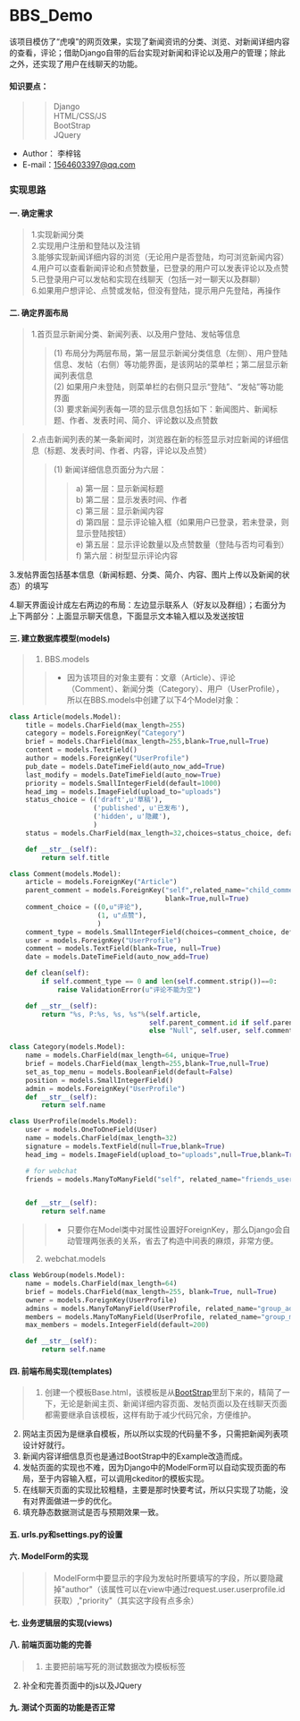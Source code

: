 BBS_Demo
===================

 该项目模仿了“虎嗅”的网页效果，实现了新闻资讯的分类、浏览、对新闻详细内容的查看，评论；借助Django自带的后台实现对新闻和评论以及用户的管理；除此之外，还实现了用户在线聊天的功能。

#### 知识要点：
>>Django<br>
>>HTML/CSS/JS<br>
>>BootStrap<br>
>>JQuery<br>

* Author： 李梓铭<br>
* E-mail：1564603397@qq.com

### 实现思路
#### 一. 确定需求
>1.实现新闻分类<br>
2.实现用户注册和登陆以及注销<br>
3.能够实现新闻详细内容的浏览（无论用户是否登陆，均可浏览新闻内容）<br>
4.用户可以查看新闻评论和点赞数量，已登录的用户可以发表评论以及点赞<br>
5.已登录用户可以发帖和实现在线聊天（包括一对一聊天以及群聊）<br>
6.如果用户想评论、点赞或发帖，但没有登陆，提示用户先登陆，再操作<br>

#### 二. 确定界面布局
>1.首页显示新闻分类、新闻列表、以及用户登陆、发帖等信息<br>
>>(1) 布局分为两层布局，第一层显示新闻分类信息（左侧）、用户登陆信息、发帖（右侧）等功能界面，是该网站的菜单栏；第二层显示新闻列表信息<br>
(2) 如果用户未登陆，则菜单栏的右侧只显示“登陆”、“发帖”等功能界面<br>
(3) 要求新闻列表每一项的显示信息包括如下：新闻图片、新闻标题、作者、发表时间、简介、评论数以及点赞数<br>
  
>2.点击新闻列表的某一条新闻时，浏览器在新的标签显示对应新闻的详细信息（标题、发表时间、作者、内容，评论以及点赞）
>>(1) 新闻详细信息页面分为六层：<br>
>>>a) 第一层：显示新闻标题<br>
b) 第二层：显示发表时间、作者<br>
c) 第三层：显示新闻内容<br>
d) 第四层：显示评论输入框（如果用户已登录，若未登录，则显示登陆按钮）<br>
e) 第五层：显示评论数量以及点赞数量（登陆与否均可看到）<br>
f) 第六层：树型显示评论内容<br>

3.发帖界面包括基本信息（新闻标题、分类、简介、内容、图片上传以及新闻的状态）的填写<br>

4.聊天界面设计成左右两边的布局：左边显示联系人（好友以及群组）；右面分为上下两部分：上面显示聊天信息，下面显示文本输入框以及发送按钮<br>

#### 三. 建立数据库模型(models)
>1. BBS.models
>>* 因为该项目的对象主要有：文章（Article）、评论（Comment）、新闻分类（Category）、用户（UserProfile），所以在BBS.models中创建了以下4个Model对象：
```Python
class Article(models.Model):
    title = models.CharField(max_length=255)
    category = models.ForeignKey("Category")
    brief = models.CharField(max_length=255,blank=True,null=True)
    content = models.TextField()
    author = models.ForeignKey("UserProfile")
    pub_date = models.DateTimeField(auto_now_add=True)
    last_modify = models.DateTimeField(auto_now=True)
    priority = models.SmallIntegerField(default=1000)
    head_img = models.ImageField(upload_to="uploads")
    status_choice = (('draft',u'草稿'),
                     ('published', u'已发布'),
                     ('hidden', u'隐藏'),
                     )
    status = models.CharField(max_length=32,choices=status_choice, default="draft")

    def __str__(self):
        return self.title

class Comment(models.Model):
    article = models.ForeignKey("Article")
    parent_comment = models.ForeignKey("self",related_name="child_comments",
                                       blank=True,null=True)
    comment_choice = ((0,u"评论"),
                      (1, u"点赞"),
                      )
    comment_type = models.SmallIntegerField(choices=comment_choice, default=0)
    user = models.ForeignKey("UserProfile")
    comment = models.TextField(blank=True, null=True)
    date = models.DateTimeField(auto_now_add=True)

    def clean(self):
        if self.comment_type == 0 and len(self.comment.strip())==0:
            raise ValidationError(u"评论不能为空")

    def __str__(self):
        return "%s, P:%s, %s, %s"%(self.article,
                                   self.parent_comment.id if self.parent_comment is not None
                                   else "Null", self.user, self.comment)

class Category(models.Model):
    name = models.CharField(max_length=64, unique=True)
    brief = models.CharField(max_length=255,blank=True,null=True)
    set_as_top_menu = models.BooleanField(default=False)
    position = models.SmallIntegerField()
    admin = models.ForeignKey("UserProfile")
    def __str__(self):
        return self.name

class UserProfile(models.Model):
    user = models.OneToOneField(User)
    name = models.CharField(max_length=32)
    signature = models.TextField(null=True,blank=True)
    head_img = models.ImageField(upload_to="uploads",null=True,blank=True)

    # for webchat
    friends = models.ManyToManyField("self", related_name="friends_userprofile", blank=True)


    def __str__(self):
        return self.name
```
>>* 只要你在Model类中对属性设置好ForeignKey，那么Django会自动管理两张表的关系，省去了构造中间表的麻烦，非常方便。
>2. webchat.models
```Python
class WebGroup(models.Model):
    name = models.CharField(max_length=64)
    brief = models.CharField(max_length=255, blank=True, null=True)
    owner = models.ForeignKey(UserProfile)
    admins = models.ManyToManyField(UserProfile, related_name="group_admins", blank=True)
    members = models.ManyToManyField(UserProfile, related_name="group_members", blank=True)
    max_members = models.IntegerField(default=200)

    def __str__(self):
        return self.name
```

#### 四. 前端布局实现(templates)
>1. 创建一个模板Base.html，该模板是从[BootStrap](http://v3.bootcss.com/examples/navbar-fixed-top/)里刮下来的，精简了一下，无论是新闻主页、新闻详细内容页面、发帖页面以及在线聊天页面都需要继承自该模板，这样有助于减少代码冗余，方便维护。<br>
2. 网站主页因为是继承自模板，所以所以实现的代码量不多，只需把新闻列表项设计好就行。<br>
3. 新闻内容详细信息页也是通过BootStrap中的Example改造而成。<br>
4. 发帖页面的实现也不难，因为Django中的ModelForm可以自动实现页面的布局，至于内容输入框，可以调用ckeditor的模板实现。<br>
5. 在线聊天页面的实现比较粗糙，主要是那时快要考试，所以只实现了功能，没有对界面做进一步的优化。<br>
6. 填充静态数据测试是否与预期效果一致。<br>

#### 五. urls.py和settings.py的设置

#### 六. ModelForm的实现
>>ModelForm中要显示的字段为发帖时所要填写的字段，所以要隐藏掉"author"（该属性可以在view中通过request.user.userprofile.id获取）,"priority"（其实这字段有点多余）

#### 七. 业务逻辑层的实现(views)

#### 八. 前端页面功能的完善
>1. 主要把前端写死的测试数据改为模板标签<br>
2. 补全和完善页面中的js以及JQuery

#### 九. 测试个页面的功能是否正常
